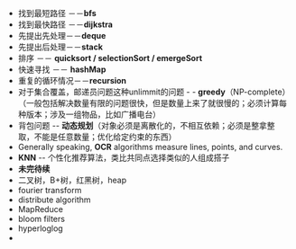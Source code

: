 - 找到最短路径 －－**bfs**
- 找到最快路径 －－**dijkstra**
- 先提出先处理－－**deque**
- 先提出后处理－－**stack**
- 排序 －－ **quicksort / selectionSort / emergeSort**
- 快速寻找 －－ **hashMap**
- 重复的循环情况－－**recursion**
- 对于集合覆盖，邮递员问题这种unlimmit的问题 - - **greedy**（NP-complete）（一般包括解决数量有限的问题很快，但是数量上来了就很慢的；必须计算每种版本；涉及一组物品，比如广播电台）
- 背包问题 -- **动态规划**（对象必须是离散化的，不相互依赖；必须是整拿整取，不能是任意数量；优化给定约束的东西）
- Generally speaking, **OCR** algorithms measure lines, points, and curves.
- **KNN** -- 个性化推荐算法，类比共同点选择类似的人组成搭子
- **未完待续**
- 二叉树，B+树，红黑树，heap
- fourier transform
- distribute algorithm
- MapReduce
- bloom filters
- hyperloglog
- 

<!--stackedit_data:
eyJoaXN0b3J5IjpbMTk1OTM2OTUwOSwxNzM5NDQ0NzM3LDUxMz
M2MTQ1NSw0MjcxMDM4NTUsLTE3MDMxMDUyNDAsLTc4NzczNTg2
MSwtNjQ4MDE2NTU4XX0=
-->
